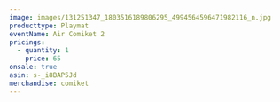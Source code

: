 ```yaml
---
image: images/131251347_1803516189806295_4994564596471982116_n.jpg
producttype: Playmat
eventName: Air Comiket 2
pricings:
  - quantity: 1
    price: 65
onsale: true
asin: s-_i8BAP5Jd
merchandise: comiket
---
```

